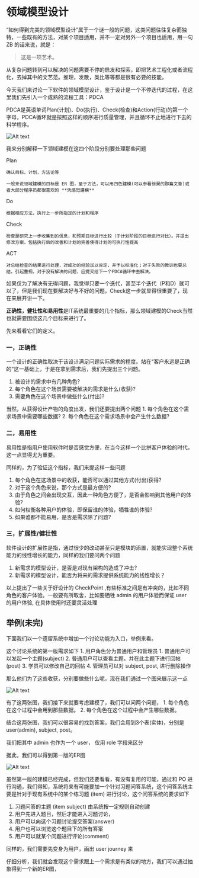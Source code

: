 领域模型设计
============

“如何得到完美的领域模型设计”属于一个谜一般的问题，这类问题往往复杂而独特，一些既有的方法，对某个项目适用，并不一定对另外一个项目也适用，用一句 ZB 的话来说，就是：

> 这是一项艺术。

从复杂问题转到可以解决的问题需要不停的启发和探索，即把艺术工程化或者流程化，去掉其中的文艺范。推理，发散，类比等等都是很有必要的技能。

今天我们来讨论一下软件的领域模型设计，鉴于设计是一个不停迭代的过程，在这里我们先引入一个成熟的流程工具：PDCA

PDCA是英语单词Plan(计划)、Do(执行)、Check(检查)和Action(行动)的第一个字母，PDCA循环就是按照这样的顺序进行质量管理，并且循环不止地进行下去的科学程序。

![Alt text](./1473731763622.png)

我来分别解释一下领域建模在这四个阶段分别要处理那些问题

Plan

```
确认目标，计划，方法论等

一般来说领域建模的目标是 ER 图，至于方法，可以用四色建模(可以参看徐昊的那篇文章)或者大部分程序员都很喜欢的 **凭感觉建模**
```

Do

```
根据相应方法，执行上一步所指定的计划和程序
```

Check

```
检查是研究上一步收集到的信息，和预期目标进行比较（于计划阶段的目标进行对比）。并提出修改方案，包括执行后的改善和计划的完善使得计划的可执行性提高
```

ACT

```
对总结检查的结果进行处理，对成功的经验加以肯定，并予以标准化；对于失败的教训也要总结，引起重视。对于没有解决的问题，应提交给下一个PDCA循环中去解决。
```

如果仅为了解决有无得问题，我觉得只要一个迭代，甚至半个迭代（P和D）就可以了，但是我们现在要解决好与不好的问题，Check这一步就显得很重要了，现在来展开讲一下。

**正确性，健壮性和易用性**是IT系统最重要的几个指标，那么领域建模的Check当然也就需要围绕这几个目标来进行了。

先来看看它们的定义。

### 一，正确性

一个设计的正确性取决于该设计满足问题实际需求的程度。站在“客户永远是正确的”这一基础上，于是在拿到需求后，我们先提出三个问题。

1.	被设计的需求中有几种角色?
2.	每个角色在这个场景需要被解决的需求是什么(收获)?
3.	需要角色在这个场景中做些什么(付出)?

当然，从获得设计产物的角度出发，我们还要提出两个问题 1. 每个角色在这个需求场景中需要哪些数据? 2. 每个角色在这个需求场景中会产生什么数据?

### 二，易用性

易用性是指用户使用软件时是否感觉方便，在当今这样一个比拼客户体验的时代，这一点显得尤为重要。

同样的，为了验证这个指标，我们来提这样一些问题

1.	每个角色在这场景中的收获，能否可以通过其他方式(付出)获得?
2.	对于这个角色来说，那个方式是最方便的?
3.	由于角色之间会出现交互，因此一种角色方便了，是否会影响到其他用户的体验?
4.	如何权衡各种用户的体验，即保留谁的体验，牺牲谁的体验?
5.	如果谁都不能易用，是否是需求除了问题?

### 三，扩展性/健壮性

软件设计的扩展性是指，通过很少的改动甚至只是模块的添置，就能实现整个系统能力的线性增长的能力，同样的我们要问两个问题

1.	新需求的模型设计，是否是对现有架构的造成了冲击?
2.	新需求的模型设计，能否为将来的需求提供系统能力的线性增长？

以上提出了一些关于好设计的 CheckPoint ,有些标准之间是有冲突的，比如不同角色的客户体验。一般要有所取舍，比如要牺牲 admin 的用户体验而保证 user 的用户体验, 在具体使用时还要灵活处理

举例(未完)
----------

下面我们以一个遗留系统中增加一个讨论功能为入口，举例来看。

这个讨论系统的第一版需求如下 1. 用户角色分为普通用户和管理员 1. 普通用户可以发起一个主题(subject) 2. 普通用户可以查看主题，并在此主题下进行回帖(post) 3. 学员可以修改自己的回帖 4. 管理员可以对 subject, post, 进行删除操作

那么他们为了这些收获，分别要做些什么呢，现在我们通过一个图来展示这一点

![Alt text](./1473666210759.png)

有了这两张图，我们接下来就要考虑建模了，我们可以问两个问题， 1. 每个角色在这个过程中会用到那些数据。 2. 每个角色在这个过程中会产生哪些数据。

结合这两张图，我们可以很容易的找到答案，我们会用到3个表(实体)，分别是 user(admin), subject, post。

我们把其中 admin 也作为一个 user， 仅用 role 字段来区分

据此，我们可以得到第一版的ER图

![Alt text](./1473666259520.png)

虽然第一版的建模已经完成，但我们还要看看，有没有复用的可能，通过和 PO 进行沟通，我们得知，系统将来有可能要加一个针对习题问答系统，这个问答系统主要是针对于现有系统中的某个练习题 (item) 进行讨论，这个问答系统的要求如下

1.	习题问答的主题 (item subject) 由系统按一定规则自动创建
2.	用户先进入题目，然后才能进入习题讨论，
3.	用户可以向这个习题讨论提交答案(answer)
4.	用户也可以浏览这个题目下的所有答案
5.	用户可以就某个问题进行评论(comment)

同样的，我们需要先变身为用户，画出 user journey 来

仔细分析，我们就会发现这个需求跟上一个需求是有类似的地方，我们可以通过抽象得到一个新的ER图，
